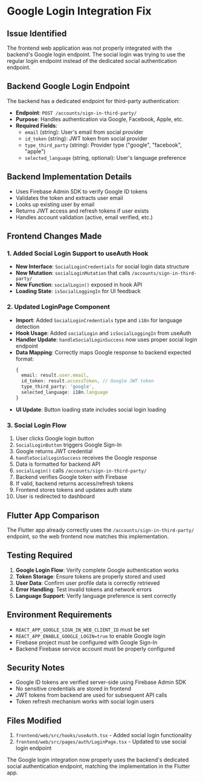 # Google Login Integration Fix

## Issue Identified
The frontend web application was not properly integrated with the backend's Google login endpoint. The social login was trying to use the regular login endpoint instead of the dedicated social authentication endpoint.

## Backend Google Login Endpoint
The backend has a dedicated endpoint for third-party authentication:
- **Endpoint**: `POST /accounts/sign-in-third-party/`
- **Purpose**: Handles authentication via Google, Facebook, Apple, etc.
- **Required Fields**:
  - `email` (string): User's email from social provider
  - `id_token` (string): JWT token from social provider
  - `type_third_party` (string): Provider type ("google", "facebook", "apple")
  - `selected_language` (string, optional): User's language preference

## Backend Implementation Details
- Uses Firebase Admin SDK to verify Google ID tokens
- Validates the token and extracts user email
- Looks up existing user by email
- Returns JWT access and refresh tokens if user exists
- Handles account validation (active, email verified, etc.)

## Frontend Changes Made

### 1. Added Social Login Support to useAuth Hook
- **New Interface**: `SocialLoginCredentials` for social login data structure
- **New Mutation**: `socialLoginMutation` that calls `/accounts/sign-in-third-party/`
- **New Function**: `socialLogin()` exposed in hook API
- **Loading State**: `isSocialLoggingIn` for UI feedback

### 2. Updated LoginPage Component
- **Import**: Added `SocialLoginCredentials` type and `i18n` for language detection
- **Hook Usage**: Added `socialLogin` and `isSocialLoggingIn` from useAuth
- **Handler Update**: `handleSocialLoginSuccess` now uses proper social login endpoint
- **Data Mapping**: Correctly maps Google response to backend expected format:
  ```typescript
  {
    email: result.user.email,
    id_token: result.accessToken, // Google JWT token
    type_third_party: 'google',
    selected_language: i18n.language
  }
  ```
- **UI Update**: Button loading state includes social login loading

### 3. Social Login Flow
1. User clicks Google login button
2. `SocialLoginButton` triggers Google Sign-In
3. Google returns JWT credential
4. `handleSocialLoginSuccess` receives the Google response
5. Data is formatted for backend API
6. `socialLogin()` calls `/accounts/sign-in-third-party/`
7. Backend verifies Google token with Firebase
8. If valid, backend returns access/refresh tokens
9. Frontend stores tokens and updates auth state
10. User is redirected to dashboard

## Flutter App Comparison
The Flutter app already correctly uses the `/accounts/sign-in-third-party/` endpoint, so the web frontend now matches this implementation.

## Testing Required
1. **Google Login Flow**: Verify complete Google authentication works
2. **Token Storage**: Ensure tokens are properly stored and used
3. **User Data**: Confirm user profile data is correctly retrieved
4. **Error Handling**: Test invalid tokens and network errors
5. **Language Support**: Verify language preference is sent correctly

## Environment Requirements
- `REACT_APP_GOOGLE_SIGN_IN_WEB_CLIENT_ID` must be set
- `REACT_APP_ENABLE_GOOGLE_LOGIN=true` to enable Google login
- Firebase project must be configured with Google Sign-In
- Backend Firebase service account must be properly configured

## Security Notes
- Google ID tokens are verified server-side using Firebase Admin SDK
- No sensitive credentials are stored in frontend
- JWT tokens from backend are used for subsequent API calls
- Token refresh mechanism works with social login users

## Files Modified
1. `frontend/web/src/hooks/useAuth.tsx` - Added social login functionality
2. `frontend/web/src/pages/auth/LoginPage.tsx` - Updated to use social login endpoint

The Google login integration now properly uses the backend's dedicated social authentication endpoint, matching the implementation in the Flutter app.
